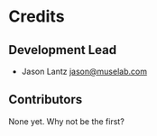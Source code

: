# Credits


## Development Lead

* Jason Lantz <jason@muselab.com>

## Contributors

None yet. Why not be the first?
